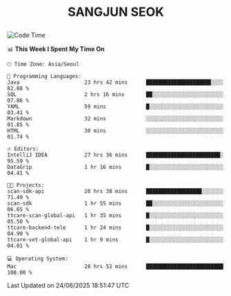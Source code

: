 <h1>
 <p align="center">
   SANGJUN SEOK
 </p>
</h1>

<!--START_SECTION:waka-->
![Code Time](http://img.shields.io/badge/Code%20Time-4%2C427%20hrs%2038%20mins-blue)

📊 **This Week I Spent My Time On** 

```text
🕑︎ Time Zone: Asia/Seoul

💬 Programming Languages: 
Java                     23 hrs 42 mins      █████████████████████░░░░   82.08 % 
SQL                      2 hrs 16 mins       ██░░░░░░░░░░░░░░░░░░░░░░░   07.86 % 
YAML                     59 mins             █░░░░░░░░░░░░░░░░░░░░░░░░   03.41 % 
Markdown                 32 mins             ░░░░░░░░░░░░░░░░░░░░░░░░░   01.85 % 
HTML                     30 mins             ░░░░░░░░░░░░░░░░░░░░░░░░░   01.74 % 

🔥 Editors: 
IntelliJ IDEA            27 hrs 36 mins      ████████████████████████░   95.59 % 
DataGrip                 1 hr 16 mins        █░░░░░░░░░░░░░░░░░░░░░░░░   04.41 % 

🐱‍💻 Projects: 
scan-sdk-api             20 hrs 38 mins      ██████████████████░░░░░░░   71.49 % 
scan-sdk                 1 hr 55 mins        ██░░░░░░░░░░░░░░░░░░░░░░░   06.65 % 
ttcare-scan-global-api   1 hr 35 mins        █░░░░░░░░░░░░░░░░░░░░░░░░   05.50 % 
ttcare-backend-tele      1 hr 24 mins        █░░░░░░░░░░░░░░░░░░░░░░░░   04.90 % 
ttcare-vet-global-api    1 hr 9 mins         █░░░░░░░░░░░░░░░░░░░░░░░░   04.01 % 

💻 Operating System: 
Mac                      28 hrs 52 mins      █████████████████████████   100.00 % 
```


 Last Updated on 24/06/2025 18:51:47 UTC
<!--END_SECTION:waka-->
